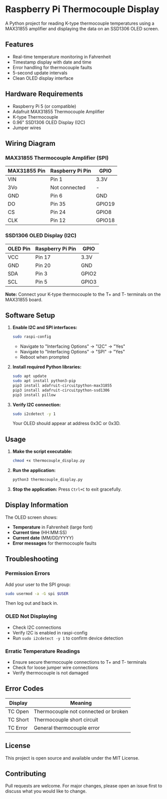 # Raspberry Pi Thermocouple Display

A Python project for reading K-type thermocouple temperatures using a MAX31855 amplifier and displaying the data on an SSD1306 OLED screen.

## Features

- Real-time temperature monitoring in Fahrenheit
- Timestamp display with date and time
- Error handling for thermocouple faults
- 5-second update intervals
- Clean OLED display interface

## Hardware Requirements

- Raspberry Pi 5 (or compatible)
- Adafruit MAX31855 Thermocouple Amplifier
- K-type Thermocouple
- 0.96" SSD1306 OLED Display (I2C)
- Jumper wires

## Wiring Diagram

### MAX31855 Thermocouple Amplifier (SPI)
| MAX31855 Pin | Raspberry Pi Pin | GPIO |
|--------------|------------------|------|
| VIN          | Pin 1            | 3.3V |
| 3Vo          | Not connected    | -    |
| GND          | Pin 6            | GND  |
| DO           | Pin 35           | GPIO19 |
| CS           | Pin 24           | GPIO8  |
| CLK          | Pin 12           | GPIO18 |

### SSD1306 OLED Display (I2C)
| OLED Pin | Raspberry Pi Pin | GPIO |
|----------|------------------|------|
| VCC      | Pin 17           | 3.3V |
| GND      | Pin 20           | GND  |
| SDA      | Pin 3            | GPIO2 |
| SCL      | Pin 5            | GPIO3 |

**Note:** Connect your K-type thermocouple to the T+ and T- terminals on the MAX31855 board.

## Software Setup

1. **Enable I2C and SPI interfaces:**
   ```bash
   sudo raspi-config
   ```
   - Navigate to "Interfacing Options" → "I2C" → "Yes"
   - Navigate to "Interfacing Options" → "SPI" → "Yes"
   - Reboot when prompted

2. **Install required Python libraries:**
   ```bash
   sudo apt update
   sudo apt install python3-pip
   pip3 install adafruit-circuitpython-max31855
   pip3 install adafruit-circuitpython-ssd1306
   pip3 install pillow
   ```

3. **Verify I2C connection:**
   ```bash
   sudo i2cdetect -y 1
   ```
   Your OLED should appear at address 0x3C or 0x3D.

## Usage

1. **Make the script executable:**
   ```bash
   chmod +x thermocouple_display.py
   ```

2. **Run the application:**
   ```bash
   python3 thermocouple_display.py
   ```

3. **Stop the application:**
   Press `Ctrl+C` to exit gracefully.

## Display Information

The OLED screen shows:
- **Temperature** in Fahrenheit (large font)
- **Current time** (HH:MM:SS)
- **Current date** (MM/DD/YYYY)
- **Error messages** for thermocouple faults

## Troubleshooting

### Permission Errors
Add your user to the SPI group:
```bash
sudo usermod -a -G spi $USER
```
Then log out and back in.

### OLED Not Displaying
- Check I2C connections
- Verify I2C is enabled in raspi-config
- Run `sudo i2cdetect -y 1` to confirm device detection

### Erratic Temperature Readings
- Ensure secure thermocouple connections to T+ and T- terminals
- Check for loose jumper wire connections
- Verify thermocouple is not damaged

## Error Codes

| Display | Meaning |
|---------|---------|
| TC Open | Thermocouple not connected or broken |
| TC Short | Thermocouple short circuit |
| TC Error | General thermocouple error |

## License

This project is open source and available under the MIT License.

## Contributing

Pull requests are welcome. For major changes, please open an issue first to discuss what you would like to change.
